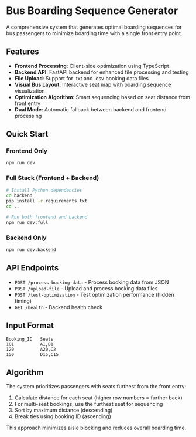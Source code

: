 # Bus Boarding Sequence Generator

A comprehensive system that generates optimal boarding sequences for bus passengers to minimize boarding time with a single front entry point.

## Features

- **Frontend Processing**: Client-side optimization using TypeScript
- **Backend API**: FastAPI backend for enhanced file processing and testing
- **File Upload**: Support for .txt and .csv booking data files
- **Visual Bus Layout**: Interactive seat map with boarding sequence visualization
- **Optimization Algorithm**: Smart sequencing based on seat distance from front entry
- **Dual Mode**: Automatic fallback between backend and frontend processing

## Quick Start

### Frontend Only
```bash
npm run dev
```

### Full Stack (Frontend + Backend)
```bash
# Install Python dependencies
cd backend
pip install -r requirements.txt
cd ..

# Run both frontend and backend
npm run dev:full
```

### Backend Only
```bash
npm run dev:backend
```

## API Endpoints

- `POST /process-booking-data` - Process booking data from JSON
- `POST /upload-file` - Upload and process booking data files
- `POST /test-optimization` - Test optimization performance (hidden timing)
- `GET /health` - Backend health check

## Input Format

```
Booking_ID   Seats
101          A1,B1
120          A20,C2
150          D15,C15
```

## Algorithm

The system prioritizes passengers with seats furthest from the front entry:
1. Calculate distance for each seat (higher row numbers = further back)
2. For multi-seat bookings, use the furthest seat for sequencing
3. Sort by maximum distance (descending)
4. Break ties using booking ID (ascending)

This approach minimizes aisle blocking and reduces overall boarding time.
